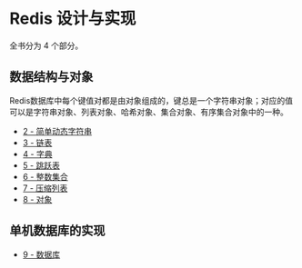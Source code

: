 # Redis 设计与实现
全书分为 4 个部分。

## 数据结构与对象
Redis数据库中每个键值对都是由对象组成的，键总是一个字符串对象；对应的值可以是字符串对象、列表对象、哈希对象、集合对象、有序集合对象中的一种。
- [2 - 简单动态字符串](2.md)
- [3 - 链表](3.md)
- [4 - 字典](4.md)
- [5 - 跳跃表](5.md)
- [6 - 整数集合](6.md)
- [7 - 压缩列表](7.md)
- [8 - 对象](8.md)

## 单机数据库的实现
- [9 - 数据库](9.md)
